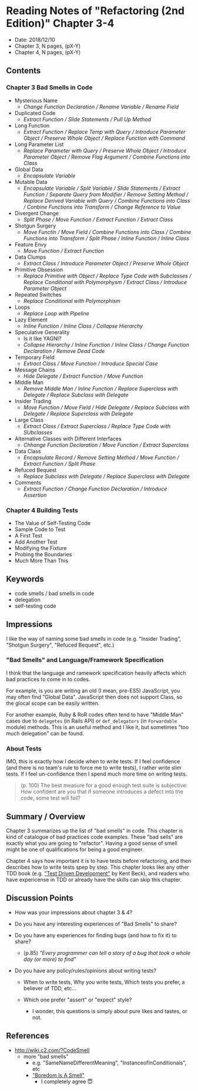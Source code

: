 # Reading Notes of "Refactoring (2nd Edition)" Chapter 3-4

- Date: 2018/12/10
- Chapter 3, N pages, (pX-Y)
- Chapter 4, N pages, (pX-Y)

## Contents

### Chapter 3 Bad Smells in Code

- Mysterious Name
  - *Change Function Declaration / Rename Variable / Rename Field*
- Duplicated Code
  - *Extract Function / Slide Statements / Pull Up Method*
- Long Function
  - *Extract Function / Replace Temp with Query / Introduce Parameter Object / Preserve Whole Object / Replace Function with Command*
- Long Parameter List
  - *Replace Parameter with Query / Preserve Whole Object / Introduce Parameter Object / Remove Flag Argument / Combine Functions into Class*
- Global Data
  - *Encapsulate Variable*
- Mutable Data
  - *Encapsulate Variable / Split Variable / Slide Statements / Extract Function / Separate Query from Modifier / Remove Setting Method / Replace Derived Variable with Query / Combine Functions into Class / Conbine Functions into Transform / Change Reference to Value*
- Divergent Change
  - *Split Phase / Move Function / Extract Function / Extract Class*
- Shotgun Surgery
  - *Move Functin / Move Field / Combine Functions into Class / Combine Functions into Transform / Split Phase / Inline Function / Inline Class*
- Feature Envy
  - *Move Function / Extract Function*
- Data Clumps
  - *Extract Class / Introduce Parameter Object / Preserve Whole Object*
- Primitive Obsession
  - *Replace Primitive with Object / Replace Type Code with Subclasses / Replace Conditional with Polymorphysm / Extract Class / Introduce Parameter Object*
- Repeated Switches
  - *Replace Conditional with Polymorphism*
- Loops
  - *Replace Loop with Pipeline*
- Lazy Element
  - *Inline Function / Inline Class / Collapse Hierarchy*
- Speculative Generality
  - Is it like YAGNI?
  - *Collapse Hierarchy / Inline Function / Inline Class / Change Function Declaration / Remove Dead Code*
- Temporary Field
  - *Extract Class / Move Function / Introduce Special Case*
- Message Chains
  - *Hide Delegate / Extract Function / Move Function*
- Middle Man
  - *Remove Middle Man / Inline Function / Replace Superclass with Delegate / Replace Subclass with Delegate*
- Insider Trading
  - *Move Function / Move Field / Hide Delegate / Replace Subclass with Delegate / Replace Superclass with Delegate*
- Large Class
  - *Extract Class / Extract Superclass / Replace Type Code with SUbclasses*
- Alternative Classes with Different Interfaces
  - *Chhange Function Declaration / Move Function / Extract Superclass*
- Data Class
  - *Encapsulate Record / Remove Setting Method / Move Function / Extract Function / Split Phase*
- Refuced Bequest
  - *Replace Subclass with Delegate / Replace Superclass with Delegate*
- Comments
  - *Extract Function / Change Function Declaration / Introduce Assertion*

### Chapter 4 Building Tests

- The Value of Self-Testing Code
- Sample Code to Test
- A First Test
- Add Another Test
- Modifying the Fixture
- Probing the Boundaries
- Much More Than This

## Keywords

- code smells / bad smells in code
- delegation
- self-testing code

## Impressions

I like the way of naming some bad smells in code (e.g. "Insider Trading", "Shotgun Surgery", "Refuced Bequest", etc.)

### "Bad Smells" and Language/Framework Specification

I think that the language and ramework specification heavily affects which bad practices to come in to codes.

For example, is you are writing an old (I mean, pre-ES5) JavaScript, you may often find "Global Data". JavaScript then does not support Class, so the glocal scope can be easily written.

For another example, Ruby & RoR codes often tend to have "Middle Man" cases due to `delegetes` (in Rails API) or `def_delegators` (in `Forwardable` module) methods. This is an useful method and I like it, but sometimes "too much delegation" can be found.

### About Tests

IMO, this is exactly how I decide when to write tests. If I feel confidence (and there is no team's rule to force me to write tests), I rather write slim tests. If I feel un-confidence then I spend much more time on writing tests.

> (p. 100) The best measure for a good enough test suite is subjective: How confident are you that if someone introduces a defect into the code, some test will fail?

## Summary / Overview

Chapter 3 summarizes up the list of "bad smells" in code. This chapter is kind of catalogue of bad practices code examples. These "bad sells" are exactly what you are going to "refactor". Having a good sense of smell might be one of qualifications for being a good engineer.

Chapter 4 says how important it is to have tests before refactoring, and then describes how to write tests spep by step. This chapter looks like any other TDD book (e.g. ["Test Driven Development"](https://www.amazon.com/Test-Driven-Development-Kent-Beck/dp/0321146530) by Kent Beck), and readers who have expericense in TDD or already have the skills can skip this chapter.

## Discussion Points

- How was your impressions about chapter 3 & 4?

- Do you have any interesting experiences of "Bad Smells" to share?

- Do you have any experiences for finding bugs (and how to fix it) to share?

  - (p.85) *"Every programmer can tell a story of a bug that took a whole day (or more) to find"*

- Do you have any policy/rules/opinions about writing tests?

  - When to write tests, Why you write tests, Which tests you prefer, a believer of TDD, etc...

  - Which one prefer "assert" or "expect" style? 

    - I wonder, this questions is simply about pure likes and tastes, or not.


## References

- http://wiki.c2.com/?CodeSmell
  - more "bad smells"
    - e.g. "SameNameDifferentMeaning", "InstanceofInConditionals", etc
    - ["Boredom Is A Smell"](http://wiki.c2.com/?BoredomIsaSmell)
      - I completely agree :innocent: